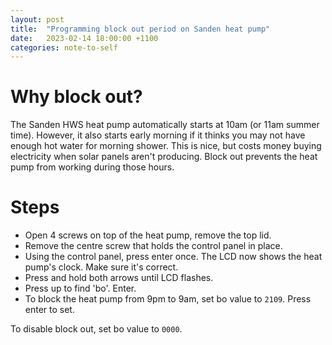 ```yaml
---
layout: post
title:  "Programming block out period on Sanden heat pump"
date:   2023-02-14 18:00:00 +1100
categories: note-to-self
---
```


# Why block out?
The Sanden HWS heat pump automatically starts at 10am (or 11am summer time). However, it also 
starts early morning if it thinks you may not have enough hot water for morning shower. This is nice, 
but costs money buying electricity when solar panels aren't producing. Block out prevents the heat pump from 
working during those hours.

# Steps

- Open 4 screws on top of the heat pump, remove the top lid.
- Remove the centre screw that holds the control panel in place.
- Using the control panel, press enter once. The LCD now shows the heat pump's clock. Make sure it's correct.
- Press and hold both arrows until LCD flashes.
- Press up to find 'bo'. Enter.
- To block the heat pump from 9pm to 9am, set bo value to `2109`. Press enter to set.

To disable block out, set bo value to `0000`.
